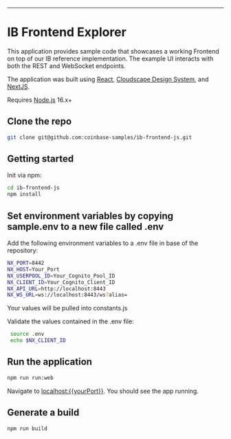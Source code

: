 ---

# IB Frontend Explorer

This application provides sample code that showcases a working Frontend on top of our IB reference implementation. The example UI interacts with both the REST and WebSocket endpoints.

The application was built using [React](https://reactjs.org/), [Cloudscape Design System](https://cloudscape.design/), and [NextJS](https://nextjs.org/).

Requires [Node.js](https://nodejs.org) 16.x+

## Clone the repo

```bash
git clone git@github.com:coinbase-samples/ib-frontend-js.git
```

## Getting started

Init via npm:

```bash
cd ib-frontend-js
npm install
```


## Set environment variables by copying sample.env to a new file called .env

Add the following environment variables to a .env file in base of the repository:

```bash
NX_PORT=8442
NX_HOST=Your_Port
NX_USERPOOL_ID=Your_Cognito_Pool_ID
NX_CLIENT_ID=Your_Cognito_Client_ID
NX_API_URL=http://localhost:8443
NX_WS_URL=ws://localhost:8443/ws?alias=
```

Your values will be pulled into constants.js

Validate the values contained in the .env file:

```bash
 source .env
 echo $NX_CLIENT_ID
```


## Run the application

```bash
npm run run:web
```

Navigate to [localhost:{{yourPort}}](http://localhost:{{yourPort}}). You should see the app running.


## Generate a build

```bash
npm run build
```
